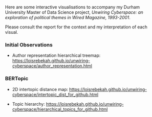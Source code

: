 Here are some interactive visualisations to accompany my Durham University Master of Data Science project, *Unwiring Cyberspace: an exploration of political themes in Wired Magazine, 1993-2001*. 


Please consult the report for the context and my interpretation of each visual. 

### Initial Observations
+ Author representation hierarchical treemap: https://loisrebekah.github.io/unwiring-cyberspace/author_representation.html

### BERTopic
+ 2D intertopic distance map: https://loisrebekah.github.io/unwiring-cyberspace/intertopic_dist_for_github.html
  
+ Topic hierarchy: https://loisrebekah.github.io/unwiring-cyberspace/hierarchical_topics_for_github.html


